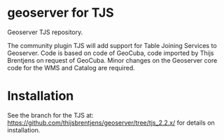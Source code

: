 geoserver for TJS
=========

Geoserver TJS repository.

The community plugin TJS will add support for Table Joining Services to Geoserver. Code is based on code of GeoCuba, code imported by Thijs Brentjens on request of GeoCuba.
Minor changes on the Geoserver core code for the WMS and Catalog are required. 

Installation
============

See the branch for the TJS at: https://github.com/thijsbrentjens/geoserver/tree/tjs_2.2.x/ for details on installation.






